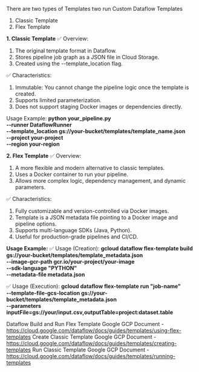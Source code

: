 There are two types of Templates two run Custom Dataflow Templates
1. Classic Template
2. Flex Template

**1. Classic Template**
✅ Overview:
1. The original template format in Dataflow. 
2. Stores pipeline job graph as a JSON file in Cloud Storage.
3. Created using the --template_location flag.

✅ Characteristics:
1. Immutable: You cannot change the pipeline logic once the template is created.
2. Supports limited parameterization.
3. Does not support staging Docker images or dependencies directly.

Usage Example:
**python your_pipeline.py \
  --runner DataflowRunner \
  --template_location gs://your-bucket/templates/template_name.json \
  --project your-project \
  --region your-region**
  

**2. Flex Template**
✅ Overview:
1. A more flexible and modern alternative to classic templates.
2. Uses a Docker container to run your pipeline.
3. Allows more complex logic, dependency management, and dynamic parameters.

✅ Characteristics:
1. Fully customizable and version-controlled via Docker images.
2. Template is a JSON metadata file pointing to a Docker image and pipeline options.
3. Supports multi-language SDKs (Java, Python).
4. Useful for production-grade pipelines and CI/CD.

**Usage Example:**
✅ Usage (Creation):
**gcloud dataflow flex-template build \
  gs://your-bucket/templates/template_metadata.json \
  --image-gcr-path gcr.io/your-project/your-image \
  --sdk-language "PYTHON" \
  --metadata-file metadata.json**
  
✅ Usage (Execution):
**gcloud dataflow flex-template run "job-name" \
  --template-file-gcs-location gs://your-bucket/templates/template_metadata.json \
  --parameters inputFile=gs://your/input.csv,outputTable=project:dataset.table**

   
Dataflow Build and Run Flex Template Google GCP Document - https://cloud.google.com/dataflow/docs/guides/templates/using-flex-templates
Create Classic Template Google GCP Document - https://cloud.google.com/dataflow/docs/guides/templates/creating-templates
Run Classic Template Google GCP Document - https://cloud.google.com/dataflow/docs/guides/templates/running-templates
